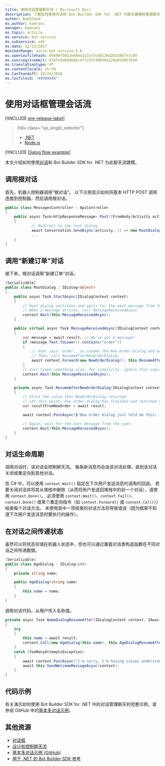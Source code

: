 ```yaml
---
title: 使用对话管理聊天流 | Microsoft Docs
description: 了解如何使用对话和 Bot Builder SDK for .NET 为聊天建模和管理聊天流。
author: RobStand
ms.author: kamrani
manager: kamrani
ms.topic: article
ms.service: bot-service
ms.subservice: sdk
ms.date: 12/13/2017
monikerRange: azure-bot-service-3.0
ms.openlocfilehash: 94690f58526e8ee322a73c68136d2b52667e1c89
ms.sourcegitcommit: b78fe3d8dd604c4f7233740658a229e85b8535dd
ms.translationtype: HT
ms.contentlocale: zh-CN
ms.lasthandoff: 10/24/2018
ms.locfileid: "49999944"
---
```

# <a name="manage-conversation-flow-with-dialogs"></a>使用对话框管理会话流

[!INCLUDE [pre-release-label](../includes/pre-release-label-v3.md)]

> [!div class="op_single_selector"]
> - [.NET](../dotnet/bot-builder-dotnet-manage-conversation-flow.md)
> - [Node.js](../nodejs/bot-builder-nodejs-dialog-manage-conversation-flow.md)

[!INCLUDE [Dialog flow example](../includes/snippet-dotnet-manage-conversation-flow-intro.md)]

本文介绍如何使用[对话](bot-builder-dotnet-dialogs.md)和 Bot Builder SDK for .NET 为此聊天流建模。 

## <a name="invoke-the-root-dialog"></a>调用根对话

首先，机器人控制器调用“根对话”。 以下示例显示如何将基本 HTTP POST 调用连接到控制器，然后调用根对话。 

```cs
public class MessagesController : ApiController
{
    public async Task<HttpResponseMessage> Post([FromBody]Activity activity)
    {
            // Redirect to the root dialog.
            await Conversation.SendAsync(activity, () => new RootDialog()); 
            ...
    }
}
```

## <a name="invoke-the-new-order-dialog"></a>调用“新建订单”对话

接下来，根对话调用“新建订单”对话。 

```cs
[Serializable]
public class RootDialog : IDialog<object>
{
    public async Task StartAsync(IDialogContext context)
    {
        // Root dialog initiates and waits for the next message from the user. 
        // When a message arrives, call MessageReceivedAsync.
        context.Wait(this.MessageReceivedAsync); 
    }

    public virtual async Task MessageReceivedAsync(IDialogContext context, IAwaitable<IMessageActivity> result)
    {
        var message = await result; // We've got a message!
        if (message.Text.ToLower().Contains("order"))
        {
            // User said 'order', so invoke the New Order Dialog and wait for it to finish.
            // Then, call ResumeAfterNewOrderDialog.
            await context.Forward(new NewOrderDialog(), this.ResumeAfterNewOrderDialog, message, CancellationToken.None);
        }
        // User typed something else; for simplicity, ignore this input and wait for the next message.
        context.Wait(this.MessageReceivedAsync);
    }

    private async Task ResumeAfterNewOrderDialog(IDialogContext context, IAwaitable<string> result)
    {
        // Store the value that NewOrderDialog returned. 
        // (At this point, new order dialog has finished and returned some value to use within the root dialog.)
        var resultFromNewOrder = await result;

        await context.PostAsync($"New order dialog just told me this: {resultFromNewOrder}");

        // Again, wait for the next message from the user.
        context.Wait(this.MessageReceivedAsync);
    }
}
```

## <a id="dialog-lifecycle"></a> 对话生命周期

调用对话时，该对话会控制聊天流。 每条新消息均会由该对话处理，直到该对话关闭或重定向到其他对话。 

在 C# 中，可以使用 `context.Wait()` 指定在下次用户发送消息时调用的回调。 若要关闭对话并将其从堆栈中删除（从而将用户发送回堆栈中的前一个对话），请使用 `context.Done()`。 必须使用 `context.Wait()`、`context.Fail()`、`context.Done()` 或某个重定向指令（如 `context.Forward()` 或 `context.Call()`）结束每个对话方法。 未使用其中一项结束的对话方法将导致错误（因为框架不知道下次用户发送消息时要执行的操作）。

## <a name="passing-state-between-dialogs"></a>在对话之间传递状态

虽然可以将状态存储在机器人状态中，但也可以通过重载对话类构造函数在不同对话之间传递数据。

```cs
[Serializable]
public class AgeDialog : IDialog<int>
{
    private string name;

    public AgeDialog(string name)
    {
        this.name = name;
    }
}
 ```

调用对话代码，从用户传入名称值。

```cs
private async Task NameDialogResumeAfter(IDialogContext context, IAwaitable<string> result)
{
    try
    {
        this.name = await result;
        context.Call(new AgeDialog(this.name), this.AgeDialogResumeAfter);
    }
    catch (TooManyAttemptsException)
    {
        await context.PostAsync("I'm sorry, I'm having issues understanding you. Let's try again.");
        await this.SendWelcomeMessageAsync(context);
    }
}
```

## <a name="sample-code"></a>代码示例 

有关演示如何使用 Bot Builder SDK for .NET 中的对话管理聊天的完整示例，请参阅 GitHub 中的<a href="https://github.com/Microsoft/BotBuilder-Samples/tree/master/CSharp/core-BasicMultiDialog" target="_blank">基本多对话示例</a>。

## <a name="additional-resources"></a>其他资源

- [对话框](bot-builder-dotnet-dialogs.md)
- [设计和控制聊天流](../bot-service-design-conversation-flow.md)
- <a href="https://github.com/Microsoft/BotBuilder-Samples/tree/master/CSharp/core-BasicMultiDialog" target="_blank">基本多对话示例 (GitHub)</a>
- <a href="/dotnet/api/?view=botbuilder-3.11.0" target="_blank">用于 .NET 的 Bot Builder SDK 参考</a>
